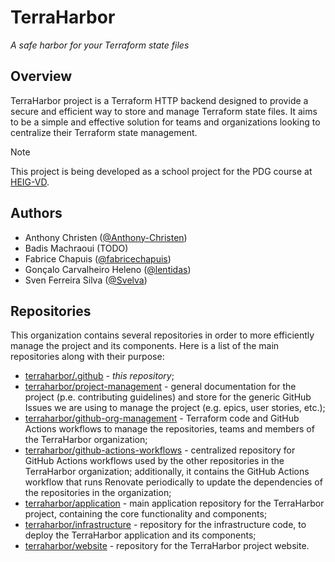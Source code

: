 # TerraHarbor

*A safe harbor for your Terraform state files*

## Overview

TerraHarbor project is a Terraform HTTP backend designed to provide a secure and efficient way to store and manage Terraform state files. It aims to be a simple and effective solution for teams and organizations looking to centralize their Terraform state management.

> [!NOTE]
> This project is being developed as a school project for the PDG course at [HEIG-VD](https://www.heig-vd.ch/).

## Authors

- Anthony Christen ([@Anthony-Christen](https://github.com/Anthony-Christen))
- Badis Machraoui (TODO)
- Fabrice Chapuis ([@fabricechapuis](https://github.com/fabricechapuis))
- Gonçalo Carvalheiro Heleno ([@lentidas](https://github.com/lentidas))
- Sven Ferreira Silva ([@Svelva](https://github.com/Svelva))

## Repositories

This organization contains several repositories in order to more efficiently manage the project and its components. Here is a list of the main repositories along with their purpose:

- [terraharbor/.github](https://github.com/terraharbor/.github) - *this repository*;
- [terraharbor/project-management](https://github.com/terraharbor/project-management) - general documentation for the project (p.e. contributing guidelines) and store for the generic GitHub Issues we are using to manage the project (e.g. epics, user stories, etc.);
- [terraharbor/github-org-management](https://github.com/terraharbor/github-org-management) - Terraform code and GitHub Actions workflows to manage the repositories, teams and members of the TerraHarbor organization;
- [terraharbor/github-actions-workflows](https://github.com/terraharbor/github-actions-workflows) - centralized repository for GitHub Actions workflows used by the other repositories in the TerraHarbor organization; additionally, it contains the GitHub Actions workflow that runs Renovate periodically to update the dependencies of the repositories in the organization;
- [terraharbor/application](https://github.com/terraharbor/application) - main application repository for the TerraHarbor project, containing the core functionality and components;
- [terraharbor/infrastructure](https://github.com/terraharbor/infrastructure) - repository for the infrastructure code, to deploy the TerraHarbor application and its components;
- [terraharbor/website](https://github.com/terraharbor/website) - repository for the TerraHarbor project website.
